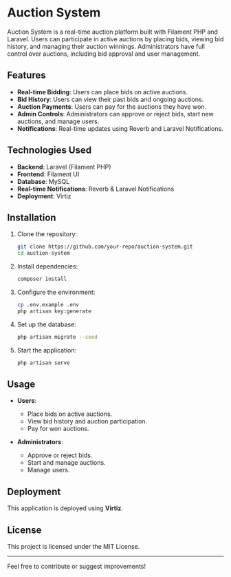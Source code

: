 # Auction System

Auction System is a real-time auction platform built with Filament PHP and Laravel. Users can participate in active auctions by placing bids, viewing bid history, and managing their auction winnings. Administrators have full control over auctions, including bid approval and user management.

## Features

- **Real-time Bidding**: Users can place bids on active auctions.
- **Bid History**: Users can view their past bids and ongoing auctions.
- **Auction Payments**: Users can pay for the auctions they have won.
- **Admin Controls**: Administrators can approve or reject bids, start new auctions, and manage users.
- **Notifications**: Real-time updates using Reverb and Laravel Notifications.

## Technologies Used

- **Backend**: Laravel (Filament PHP)
- **Frontend**: Filament UI
- **Database**: MySQL
- **Real-time Notifications**: Reverb & Laravel Notifications
- **Deployment**: Virtiz

## Installation

1. Clone the repository:
   ```sh
   git clone https://github.com/your-repo/auction-system.git
   cd auction-system
   ```
2. Install dependencies:
   ```sh
   composer install
   ```
3. Configure the environment:
   ```sh
   cp .env.example .env
   php artisan key:generate
   ```
4. Set up the database:
   ```sh
   php artisan migrate --seed
   ```
5. Start the application:
   ```sh
   php artisan serve
   ```

## Usage

- **Users**:
    - Place bids on active auctions.
    - View bid history and auction participation.
    - Pay for won auctions.

- **Administrators**:
    - Approve or reject bids.
    - Start and manage auctions.
    - Manage users.

## Deployment

This application is deployed using **Virtiz**.

## License

This project is licensed under the MIT License.

---

Feel free to contribute or suggest improvements!

